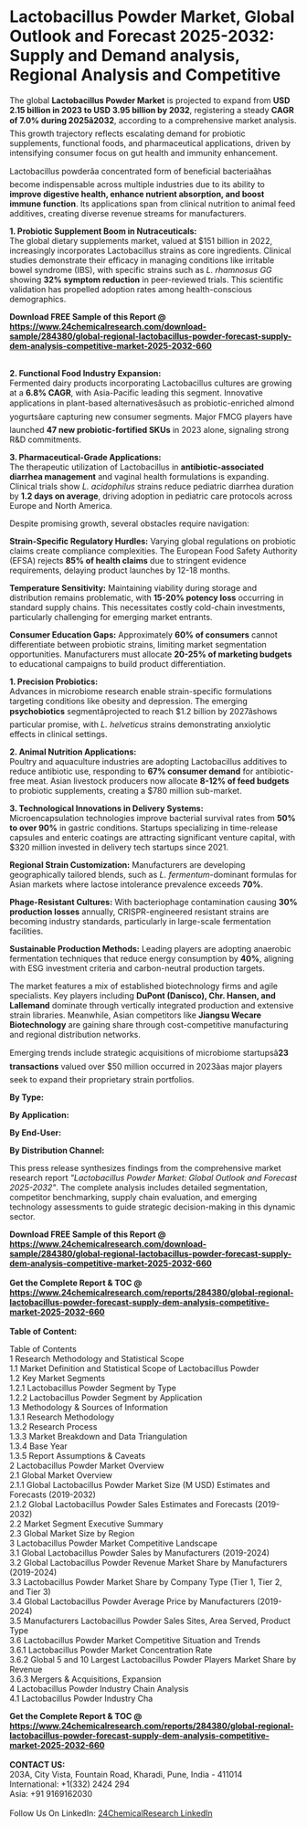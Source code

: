 <h1>Lactobacillus Powder Market, Global Outlook and Forecast 2025-2032: Supply and Demand analysis, Regional Analysis and Competitive</h1><p>The global <strong>Lactobacillus Powder Market</strong> is projected to expand from <strong>USD 2.15 billion in 2023 to USD 3.95 billion by 2032</strong>, registering a steady <strong>CAGR of 7.0% during 2025â2032</strong>, according to a comprehensive market analysis. This growth trajectory reflects escalating demand for probiotic supplements, functional foods, and pharmaceutical applications, driven by intensifying consumer focus on gut health and immunity enhancement.</p><p>Lactobacillus powderâa concentrated form of beneficial bacteriaâhas become indispensable across multiple industries due to its ability to <strong>improve digestive health, enhance nutrient absorption, and boost immune function</strong>. Its applications span from clinical nutrition to animal feed additives, creating diverse revenue streams for manufacturers.</p><p><strong>1. Probiotic Supplement Boom in Nutraceuticals:</strong><br>
The global dietary supplements market, valued at $151 billion in 2022, increasingly incorporates Lactobacillus strains as core ingredients. Clinical studies demonstrate their efficacy in managing conditions like irritable bowel syndrome (IBS), with specific strains such as <em>L. rhamnosus GG</em> showing <strong>32% symptom reduction</strong> in peer-reviewed trials. This scientific validation has propelled adoption rates among health-conscious demographics.</p><div><b>Download FREE Sample of this Report @ 
            <a href="https://www.24chemicalresearch.com/download-sample/284380/global-regional-lactobacillus-powder-forecast-supply-dem-analysis-competitive-market-2025-2032-660">
            https://www.24chemicalresearch.com/download-sample/284380/global-regional-lactobacillus-powder-forecast-supply-dem-analysis-competitive-market-2025-2032-660</a></b></div><br><p><strong>2. Functional Food Industry Expansion:</strong><br>
Fermented dairy products incorporating Lactobacillus cultures are growing at a <strong>6.8% CAGR</strong>, with Asia-Pacific leading this segment. Innovative applications in plant-based alternativesâsuch as probiotic-enriched almond yogurtsâare capturing new consumer segments. Major FMCG players have launched <strong>47 new probiotic-fortified SKUs</strong> in 2023 alone, signaling strong R&amp;D commitments.</p><p><strong>3. Pharmaceutical-Grade Applications:</strong><br>
The therapeutic utilization of Lactobacillus in <strong>antibiotic-associated diarrhea management</strong> and vaginal health formulations is expanding. Clinical trials show <em>L. acidophilus</em> strains reduce pediatric diarrhea duration by <strong>1.2 days on average</strong>, driving adoption in pediatric care protocols across Europe and North America.</p><p>Despite promising growth, several obstacles require navigation:</p><p><strong>Strain-Specific Regulatory Hurdles:</strong> Varying global regulations on probiotic claims create compliance complexities. The European Food Safety Authority (EFSA) rejects <strong>85% of health claims</strong> due to stringent evidence requirements, delaying product launches by 12-18 months.</p><p><strong>Temperature Sensitivity:</strong> Maintaining viability during storage and distribution remains problematic, with <strong>15-20% potency loss</strong> occurring in standard supply chains. This necessitates costly cold-chain investments, particularly challenging for emerging market entrants.</p><p><strong>Consumer Education Gaps:</strong> Approximately <strong>60% of consumers</strong> cannot differentiate between probiotic strains, limiting market segmentation opportunities. Manufacturers must allocate <strong>20-25% of marketing budgets</strong> to educational campaigns to build product differentiation.</p><p><strong>1. Precision Probiotics:</strong><br>
Advances in microbiome research enable strain-specific formulations targeting conditions like obesity and depression. The emerging <strong>psychobiotics</strong> segmentâprojected to reach $1.2 billion by 2027âshows particular promise, with <em>L. helveticus</em> strains demonstrating anxiolytic effects in clinical settings.</p><p><strong>2. Animal Nutrition Applications:</strong><br>
Poultry and aquaculture industries are adopting Lactobacillus additives to reduce antibiotic use, responding to <strong>67% consumer demand</strong> for antibiotic-free meat. Asian livestock producers now allocate <strong>8-12% of feed budgets</strong> to probiotic supplements, creating a $780 million sub-market.</p><p><strong>3. Technological Innovations in Delivery Systems:</strong><br>
Microencapsulation technologies improve bacterial survival rates from <strong>50% to over 90%</strong> in gastric conditions. Startups specializing in time-release capsules and enteric coatings are attracting significant venture capital, with $320 million invested in delivery tech startups since 2021.</p><p><strong>Regional Strain Customization:</strong> Manufacturers are developing geographically tailored blends, such as <em>L. fermentum</em>-dominant formulas for Asian markets where lactose intolerance prevalence exceeds <strong>70%</strong>.</p><p><strong>Phage-Resistant Cultures:</strong> With bacteriophage contamination causing <strong>30% production losses</strong> annually, CRISPR-engineered resistant strains are becoming industry standards, particularly in large-scale fermentation facilities.</p><p><strong>Sustainable Production Methods:</strong> Leading players are adopting anaerobic fermentation techniques that reduce energy consumption by <strong>40%</strong>, aligning with ESG investment criteria and carbon-neutral production targets.</p><p>The market features a mix of established biotechnology firms and agile specialists. Key players including <strong>DuPont (Danisco), Chr. Hansen, and Lallemand</strong> dominate through vertically integrated production and extensive strain libraries. Meanwhile, Asian competitors like <strong>Jiangsu Wecare Biotechnology</strong> are gaining share through cost-competitive manufacturing and regional distribution networks.</p><p>Emerging trends include strategic acquisitions of microbiome startupsâ<strong>23 transactions</strong> valued over $50 million occurred in 2023âas major players seek to expand their proprietary strain portfolios.</p><p><strong>By Type:</strong></p><p><strong>By Application:</strong></p><p><strong>By End-User:</strong></p><p><strong>By Distribution Channel:</strong></p><p>This press release synthesizes findings from the comprehensive market research report <em>"Lactobacillus Powder Market: Global Outlook and Forecast 2025-2032"</em>. The complete analysis includes detailed segmentation, competitor benchmarking, supply chain evaluation, and emerging technology assessments to guide strategic decision-making in this dynamic sector.</p><div><b>Download FREE Sample of this Report @ 
            <a href="https://www.24chemicalresearch.com/download-sample/284380/global-regional-lactobacillus-powder-forecast-supply-dem-analysis-competitive-market-2025-2032-660">
            https://www.24chemicalresearch.com/download-sample/284380/global-regional-lactobacillus-powder-forecast-supply-dem-analysis-competitive-market-2025-2032-660</a></b></div><br><div><b>Get the Complete Report & TOC @ 
            <a href="https://www.24chemicalresearch.com/reports/284380/global-regional-lactobacillus-powder-forecast-supply-dem-analysis-competitive-market-2025-2032-660">
            https://www.24chemicalresearch.com/reports/284380/global-regional-lactobacillus-powder-forecast-supply-dem-analysis-competitive-market-2025-2032-660</a></b></div><br>
            <b>Table of Content:</b><p>Table of Contents<br />
1 Research Methodology and Statistical Scope<br />
1.1 Market Definition and Statistical Scope of Lactobacillus Powder<br />
1.2 Key Market Segments<br />
1.2.1 Lactobacillus Powder Segment by Type<br />
1.2.2 Lactobacillus Powder Segment by Application<br />
1.3 Methodology & Sources of Information<br />
1.3.1 Research Methodology<br />
1.3.2 Research Process<br />
1.3.3 Market Breakdown and Data Triangulation<br />
1.3.4 Base Year<br />
1.3.5 Report Assumptions & Caveats<br />
2 Lactobacillus Powder Market Overview<br />
2.1 Global Market Overview<br />
2.1.1 Global Lactobacillus Powder Market Size (M USD) Estimates and Forecasts (2019-2032)<br />
2.1.2 Global Lactobacillus Powder Sales Estimates and Forecasts (2019-2032)<br />
2.2 Market Segment Executive Summary<br />
2.3 Global Market Size by Region<br />
3 Lactobacillus Powder Market Competitive Landscape<br />
3.1 Global Lactobacillus Powder Sales by Manufacturers (2019-2024)<br />
3.2 Global Lactobacillus Powder Revenue Market Share by Manufacturers (2019-2024)<br />
3.3 Lactobacillus Powder Market Share by Company Type (Tier 1, Tier 2, and Tier 3)<br />
3.4 Global Lactobacillus Powder Average Price by Manufacturers (2019-2024)<br />
3.5 Manufacturers Lactobacillus Powder Sales Sites, Area Served, Product Type<br />
3.6 Lactobacillus Powder Market Competitive Situation and Trends<br />
3.6.1 Lactobacillus Powder Market Concentration Rate<br />
3.6.2 Global 5 and 10 Largest Lactobacillus Powder Players Market Share by Revenue<br />
3.6.3 Mergers & Acquisitions, Expansion<br />
4 Lactobacillus Powder Industry Chain Analysis<br />
4.1 Lactobacillus Powder Industry Cha</p><div><b>Get the Complete Report & TOC @ 
            <a href="https://www.24chemicalresearch.com/reports/284380/global-regional-lactobacillus-powder-forecast-supply-dem-analysis-competitive-market-2025-2032-660">
            https://www.24chemicalresearch.com/reports/284380/global-regional-lactobacillus-powder-forecast-supply-dem-analysis-competitive-market-2025-2032-660</a></b></div><br><b>CONTACT US:</b><br>
            203A, City Vista, Fountain Road, Kharadi, Pune, India - 411014<br>
            International: +1(332) 2424 294<br>
            Asia: +91 9169162030 <br><br>
            Follow Us On LinkedIn: <a href="https://www.linkedin.com/company/24chemicalresearch/">24ChemicalResearch LinkedIn</a>
